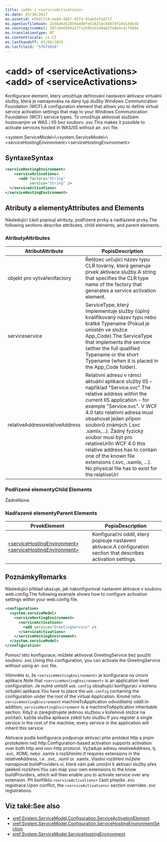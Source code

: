```yaml
---
title: <add> z <serviceActivations>
ms.date: 03/30/2017
ms.assetid: e5b01fc8-ee84-48b7-95fd-95ab54fa871f
ms.openlocfilehash: 2a3ba6d41059a480fe610254c0407df16d149e3b
ms.sourcegitcommit: 58fc0e6564a37fa1b9b1b140a637e864c4cf696e
ms.translationtype: MT
ms.contentlocale: cs-CZ
ms.lasthandoff: 03/08/2019
ms.locfileid: "57673038"
---
```

# <a name="add-of-serviceactivations"></a><span data-ttu-id="cf9ca-102">\<add> of \<serviceActivations></span><span class="sxs-lookup"><span data-stu-id="cf9ca-102">\<add> of \<serviceActivations></span></span>

<span data-ttu-id="cf9ca-103">Konfigurace element, který umožňuje definování nastavení aktivace virtuální služby, která je namapována na daný typ služby Windows Communication Foundation (WCF).</span><span class="sxs-lookup"><span data-stu-id="cf9ca-103">A configuration element that allows you to define virtual service activation settings that map to your Windows Communication Foundation (WCF) service types.</span></span> <span data-ttu-id="cf9ca-104">To umožňuje aktivovat službám hostovaným ve WAS / IIS bez souboru .svc.</span><span class="sxs-lookup"><span data-stu-id="cf9ca-104">This makes it possible to activate services hosted in WAS/IIS without an .svc file.</span></span>

<span data-ttu-id="cf9ca-105">\<system.ServiceModel>\\</span><span class="sxs-lookup"><span data-stu-id="cf9ca-105">\<system.ServiceModel>\\</span></span>
<span data-ttu-id="cf9ca-106">\<serviceHostingEnvironment></span><span class="sxs-lookup"><span data-stu-id="cf9ca-106">\<serviceHostingEnvironment></span></span>

## <a name="syntax"></a><span data-ttu-id="cf9ca-107">Syntaxe</span><span class="sxs-lookup"><span data-stu-id="cf9ca-107">Syntax</span></span>

```xml
<serviceHostingEnvironment>
    <serviceActivations>
      <add factory="String"
           service="String" />
  </serviceActivations>
</serviceHostingEnvironment>
```

## <a name="attributes-and-elements"></a><span data-ttu-id="cf9ca-108">Atributy a elementy</span><span class="sxs-lookup"><span data-stu-id="cf9ca-108">Attributes and Elements</span></span>

<span data-ttu-id="cf9ca-109">Následující části popisují atributy, podřízené prvky a nadřazené prvky.</span><span class="sxs-lookup"><span data-stu-id="cf9ca-109">The following sections describe attributes, child elements, and parent elements.</span></span>

### <a name="attributes"></a><span data-ttu-id="cf9ca-110">Atributy</span><span class="sxs-lookup"><span data-stu-id="cf9ca-110">Attributes</span></span>

|<span data-ttu-id="cf9ca-111">Atribut</span><span class="sxs-lookup"><span data-stu-id="cf9ca-111">Attribute</span></span>|<span data-ttu-id="cf9ca-112">Popis</span><span class="sxs-lookup"><span data-stu-id="cf9ca-112">Description</span></span>|
|---------------|-----------------|
|<span data-ttu-id="cf9ca-113">objekt pro vytváření</span><span class="sxs-lookup"><span data-stu-id="cf9ca-113">factory</span></span>|<span data-ttu-id="cf9ca-114">Řetězec určující název typu CLR továrny, která generuje prvek aktivace služby.</span><span class="sxs-lookup"><span data-stu-id="cf9ca-114">A string that specifies the CLR type name of the factory that generates a service activation element.</span></span>|
|<span data-ttu-id="cf9ca-115">service</span><span class="sxs-lookup"><span data-stu-id="cf9ca-115">service</span></span>|<span data-ttu-id="cf9ca-116">ServiceType, který implementuje služby (úplný kvalifikovaný název typu nebo krátké Typename (Pokud je umístěn ve složce App_Code).</span><span class="sxs-lookup"><span data-stu-id="cf9ca-116">The ServiceType that implements the service (either the full qualified Typename or the short Typename (when it is placed in the App_Code folder).</span></span>|
|<span data-ttu-id="cf9ca-117">relativeAddress</span><span class="sxs-lookup"><span data-stu-id="cf9ca-117">relativeAddress</span></span>|<span data-ttu-id="cf9ca-118">Relativní adresu v rámci aktuální aplikace služby IIS – například "Service.svc".</span><span class="sxs-lookup"><span data-stu-id="cf9ca-118">The relative address within the current IIS application - for example "Service.svc".</span></span> <span data-ttu-id="cf9ca-119">V WCF 4.0 tato relativní adresa musí obsahovat jeden přípon souborů známých (.svc .xamlx,...). Žádný fyzický soubor musí být pro relativeUrl</span><span class="sxs-lookup"><span data-stu-id="cf9ca-119">In WCF 4.0 this relative address has to contain one of the known file extensions (.svc, .xamlx, ...). No physical file has to exist for the relativeUrl</span></span>|

### <a name="child-elements"></a><span data-ttu-id="cf9ca-120">Podřízené elementy</span><span class="sxs-lookup"><span data-stu-id="cf9ca-120">Child Elements</span></span>

<span data-ttu-id="cf9ca-121">Žádné</span><span class="sxs-lookup"><span data-stu-id="cf9ca-121">None.</span></span>

### <a name="parent-elements"></a><span data-ttu-id="cf9ca-122">Nadřazené elementy</span><span class="sxs-lookup"><span data-stu-id="cf9ca-122">Parent Elements</span></span>

|<span data-ttu-id="cf9ca-123">Prvek</span><span class="sxs-lookup"><span data-stu-id="cf9ca-123">Element</span></span>|<span data-ttu-id="cf9ca-124">Popis</span><span class="sxs-lookup"><span data-stu-id="cf9ca-124">Description</span></span>|
|-------------|-----------------|
|[<span data-ttu-id="cf9ca-125">\<serviceHostingEnvironment></span><span class="sxs-lookup"><span data-stu-id="cf9ca-125">\<serviceHostingEnvironment></span></span>](../../../../../docs/framework/configure-apps/file-schema/wcf/servicehostingenvironment.md)|<span data-ttu-id="cf9ca-126">Konfigurační oddíl, který popisuje nastavení aktivace.</span><span class="sxs-lookup"><span data-stu-id="cf9ca-126">A configuration section that describes activation settings.</span></span>|

## <a name="remarks"></a><span data-ttu-id="cf9ca-127">Poznámky</span><span class="sxs-lookup"><span data-stu-id="cf9ca-127">Remarks</span></span>

<span data-ttu-id="cf9ca-128">Následující příklad ukazuje, jak nakonfigurovat nastavení aktivace v souboru web.config.</span><span class="sxs-lookup"><span data-stu-id="cf9ca-128">The following example shows how to configure activation settings within your web.config file.</span></span>

```xml
<configuration>
  <system.serviceModel>
    <serviceHostingEnvironment>
      <serviceActivations>
        <add service="GreetingService" />
      </serviceActivations>
    </serviceHostingEnvironment>
  </system.serviceModel>
</configuration>
```

<span data-ttu-id="cf9ca-129">Pomocí této konfigurace, můžete aktivovat GreetingService bez použití souboru .svc.</span><span class="sxs-lookup"><span data-stu-id="cf9ca-129">Using this configuration, you can activate the GreetingService without using an .svc file.</span></span>

<span data-ttu-id="cf9ca-130">Všimněte si, že `<serviceHostingEnvironment>` je konfigurace na úrovni aplikace.</span><span class="sxs-lookup"><span data-stu-id="cf9ca-130">Note that `<serviceHostingEnvironment>` is an application level configuration.</span></span> <span data-ttu-id="cf9ca-131">Je nutné umístit `web.config` obsahující konfiguraci v kořenu virtuální aplikace.</span><span class="sxs-lookup"><span data-stu-id="cf9ca-131">You have to place the `web.config` containing the configuration under the root of the virtual Application.</span></span> <span data-ttu-id="cf9ca-132">Kromě toho `serviceHostingEnvironment` machineToApplication odvoditelný oddíl.</span><span class="sxs-lookup"><span data-stu-id="cf9ca-132">In addition, `serviceHostingEnvironment` is a machineToApplication inheritable section.</span></span> <span data-ttu-id="cf9ca-133">Když si zaregistrujete jedinou službou v kořenové složce na počítači, každá služba aplikace zdědí tuto službu.</span><span class="sxs-lookup"><span data-stu-id="cf9ca-133">If you register a single service in the root of the machine, every service in the application will inherit this service.</span></span>

<span data-ttu-id="cf9ca-134">Aktivace podle konfigurace podporuje aktivaci přes protokol http a jiným protokolem než http.</span><span class="sxs-lookup"><span data-stu-id="cf9ca-134">Configuration-based activation supports activation over both http and non-http protocol.</span></span> <span data-ttu-id="cf9ca-135">Vyžaduje adresu relativeAddress, tj. .svc, XOML nebo .xamlx s rozšířeními.</span><span class="sxs-lookup"><span data-stu-id="cf9ca-135">It requires extensions in the relativeAddress, i.e. .svc, .xoml or .xamlx.</span></span> <span data-ttu-id="cf9ca-136">Vlastní rozšíření můžete namapovat buildProviders ví, která vám pak umožní k aktivaci služby přes jakékoli rozšíření.</span><span class="sxs-lookup"><span data-stu-id="cf9ca-136">You can map your own extensions to the know buildProviders, which will then enable you to activate service over any extension.</span></span> <span data-ttu-id="cf9ca-137">Při konfliktu `<serviceActivations>` části přepíše .svc registrace.</span><span class="sxs-lookup"><span data-stu-id="cf9ca-137">Upon conflict, the `<serviceActivations>` section overrides .svc registrations.</span></span>

## <a name="see-also"></a><span data-ttu-id="cf9ca-138">Viz také:</span><span class="sxs-lookup"><span data-stu-id="cf9ca-138">See also</span></span>

- <xref:System.ServiceModel.Configuration.ServiceActivationElement>
- <xref:System.ServiceModel.Configuration.ServiceHostingEnvironmentSection>
- <xref:System.ServiceModel.ServiceHostingEnvironment>
